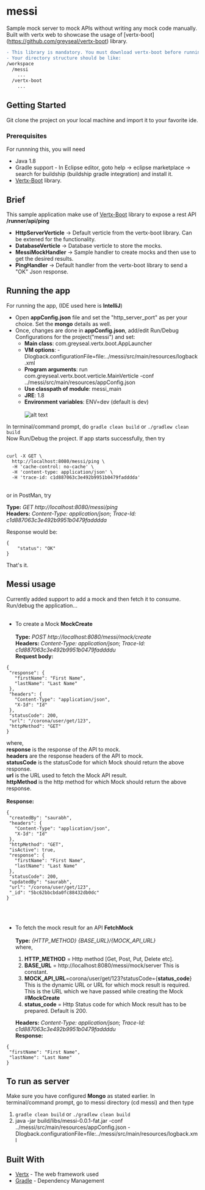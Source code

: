 # messi
Sample mock server to mock APIs without writing any mock code manually. Built with vertx web to showcase the usage of [vertx-boot]
(https://github.com/greyseal/vertx-boot) library. 
```diff
- This library is mandatory. You must download vertx-boot before running messi.
- Your directory structure should be like: 
/workspace
  /messi
    ...
  /vertx-boot
    ...
```

## Getting Started

Git clone the project on your local machine and import it to your favorite ide.

### Prerequisites

For runnning this, you will need
- Java 1.8
- Gradle support - In Eclipse editor, goto help -> eclipse marketplace -> search for buildship (buildship gradle integration) and install it.
- [Vertx-Boot](https://github.com/greyseal/vertx-boot) library. 

## Brief
This sample application make use of [Vertx-Boot](https://github.com/greyseal/vertx-boot) library to expose a rest API **/runner/api/ping**
- **HttpServerVerticle**       -> Default verticle from the vertx-boot library. Can be extened for the functionality.
- **DatabaseVerticle**         -> Database verticle to store the mocks.
- **MessiMockHandler**         -> Sample handler to create mocks and then use to get the desired results.
- **PingHandler**              -> Default handler from the vertx-boot library to send a "OK" Json response.

## Running the app

For running the app, (IDE used here is **IntelliJ**)
- Open **appConfig.json** file and set the "http_server_port" as per your choice. Set the **mongo** details as well.
- Once, changes are done in **appConfig.json**, add/edit Run/Debug Configurations for the project("messi") and set:
  * **Main class**: com.greyseal.vertx.boot.AppLauncher
  * **VM options**: -Dlogback.configurationFile=file:../messi/src/main/resources/logback.xml
  * **Program arguments**: run com.greyseal.vertx.boot.verticle.MainVerticle -conf ../messi/src/main/resources/appConfig.json 
  * **Use classpath of module**: messi_main
  * **JRE**: 1.8
  * **Environment variables**: ENV=dev (default is dev)
 <br /><br />
 ![alt text](https://github.com/greyseal/messi/blob/master/src/main/resources/messi.png) <br />
 
In terminal/command prompt, do `gradle clean build` or `./gradlew clean build`  <br />
Now Run/Debug the project. If app starts successfully, then try <br /><br />
```
curl -X GET \
  http://localhost:8080/messi/ping \
  -H 'cache-control: no-cache' \
  -H 'content-type: application/json' \
  -H 'trace-id: c1d887063c3e492b9951b0479fadddda'
```
<br />
or in PostMan, try <br />

**Type:**  *GET http://localhost:8080/messi/ping* <br />
**Headers:**  *Content-Type: application/json*;  *Trace-Id: c1d887063c3e492b9951b0479fadddda* <br />

Response would be: <br />
```
{
    "status": "OK"
}
```
That's it.

## Messi usage
Currently added support to add a mock and then fetch it to consume. Run/debug the application...<br  /><br  />
* To create a Mock **MockCreate** <br /><br />
**Type:** *POST http://localhost:8080/messi/mock/create* <br />
**Headers:** *Content-Type: application/json*;  *Trace-Id: c1d887063c3e492b9951b0479faddddu* <br />
**Request body:**
 ```
 {
  "response": {
    "firstName": "First Name",
    "lastName": "Last Name"
  },
  "headers": {
    "Content-Type": "application/json",
    "X-Id": "Id"
  },
  "statusCode": 200,
  "url": "/corona/user/get/123",
  "httpMethod": "GET"
}
 ```
 where, <br />
 **response** is the response of the API to mock. <br />
 **headers** are the response headers of the API to mock. <br />
 **statusCode** is the statusCode for which Mock should return the above response. <br />
 **url** is the URL used to fetch the Mock API result. <br />
 **httpMethod** is the http method for which Mock should return the above response. <br /> <br />
 **Response:**
 ```
{
  "createdBy": "saurabh",
  "headers": {
    "Content-Type": "application/json",
    "X-Id": "Id"
  },
  "httpMethod": "GET",
  "isActive": true,
  "response": {
    "firstName": "First Name",
    "lastName": "Last Name"
  },
  "statusCode": 200,
  "updatedBy": "saurabh",
  "url": "/corona/user/get/123",
  "_id": "5bc62bbcbda0fc88432db0dc"
}
 ```
<br /> <br />
* To fetch the mock result for an API **FetchMock** <br /><br />
**Type:** *{HTTP_METHOD} {BASE_URL}/{MOCK_API_URL}* <br />
where, <br />
  1. **HTTP_METHOD** = Http method [Get, Post, Put, Delete etc]. <br />
  1. **BASE_URL** = http://localhost:8080/messi/mock/server This is constant.<br />
  2. **MOCK_API_URL**=corona/user/get/123?statusCode={**status_code**} This is the dynamic URL or URL for which mock result is required. This is the URL which we have passed while creating the Mock #**MockCreate**  <br />
  3. **status_code** = Http Status code for which Mock result has to be prepared. Default is 200.<br />
  
  **Headers:** *Content-Type: application/json*;  *Trace-Id: c1d887063c3e492b9951b0479faddddu* <br />
 **Response:**
 ```
{
  "firstName": "First Name",
  "lastName": "Last Name"
}
 ```
 
## To run as server
Make sure you have configured **Mongo** as stated earlier. In terminal/command prompt, go to messi directory (cd messi) and then type 
1. `gradle clean build` or `./gradlew clean build`
2. java -jar build/libs/messi-0.0.1-fat.jar -conf ../messi/src/main/resources/appConfig.json -Dlogback.configurationFile=file:../messi/src/main/resources/logback.xml
 
## Built With

* [Vertx](http://vertx.io/) - The web framework used
* [Gradle](https://gradle.org/) - Dependency Management
